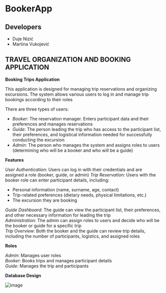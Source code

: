 # BookerApp


## Developers
- Duje Nizić
- Martina Vukojević




## TRAVEL ORGANIZATION AND BOOKING APPLICATION

**Booking Trips Application**

This application is designed for managing trip reservations and organizing excursions. The system allows various users to log in and manage trip bookings according to their roles

There are three types of users:
- *Booker*: The reservation manager. Enters participant data and their preferences and manages reservations
- *Guide*: The person leading the trip who has access to the participant list, their preferences, and logistical information needed for successfully conducting the excursion
- *Admin*: The person who manages the system and assigns roles to users (determining who will be a booker and who will be a guide)


**Features**

*User Authentication*: Users can log in with their credentials and are assigned a role (booker, guide, or admin)
*Trip Reservation*: Users with the booker role can enter participant details, including:
- Personal information (name, surname, age, contact)
- Trip-related preferences (dietary needs, physical limitations, etc.)
- The excursion they are booking
  
 *Guide Dashboard*: The guide can view the participant list, their preferences, and other necessary information for leading the trip   
 *Administration*: The admin can assign roles to users and decide who will be the booker or guide for a specific trip  
 *Trip Overview*: Both the booker and the guide can review trip details, including the number of participants, logistics, and assigned roles  
 
**Roles**

*Admin*: Manages user roles  
*Booker*: Books trips and manages participant details    
*Guide*: Manages the trip and participants   


**Database Design**

![image](https://github.com/user-attachments/assets/ca9d5467-0e14-4ea6-b347-42dd11554abb)

